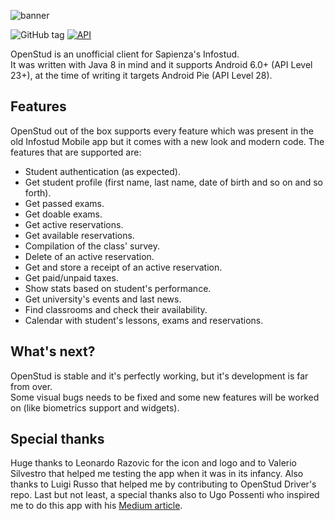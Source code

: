 ![banner](https://user-images.githubusercontent.com/8293810/46977822-72575800-d0cd-11e8-90d9-6132083a0c33.png)

![GitHub tag](https://img.shields.io/github/tag/lithiumsr/openstud_client.svg)
[![API](https://img.shields.io/badge/API-28%2B-brightgreen.svg?style=flat)](https://android-arsenal.com/api?level=23)

OpenStud is an unofficial client for Sapienza's Infostud.\
It was written with Java 8 in mind and it supports Android 6.0+ (API Level 23+), at the time of writing it targets Android Pie (API Level 28).

## Features
OpenStud out of the box supports every feature which was present in the old Infostud Mobile app but it comes with a new look and modern code.
The features that are supported are:
- Student authentication (as expected).
- Get student profile (first name, last name, date of birth and so on and so forth).
- Get passed exams.
- Get doable exams.
- Get active reservations.
- Get available reservations.
- Compilation of the class' survey.
- Delete of an active reservation.
- Get and store a receipt of an active reservation.
- Get paid/unpaid taxes.
- Show stats based on student's performance.
- Get university's events and last news.
- Find classrooms and check their availability.
- Calendar with student's lessons, exams and reservations.

## What's next?
OpenStud is stable and it's perfectly working, but it's development is far from over.\
Some visual bugs needs to be fixed and some new features will be worked on (like biometrics support and widgets).

## Special thanks
Huge thanks to Leonardo Razovic for the icon and logo and to Valerio Silvestro that helped me testing the app when it was in its infancy.
Also thanks to Luigi Russo that helped me by contributing to OpenStud Driver's repo.
Last but not least, a special thanks also to Ugo Possenti who inspired me to do this app with his [Medium article](https://medium.com/@MEPoss/ora-infostud-non-fa-più-schifo-21720720e556).
